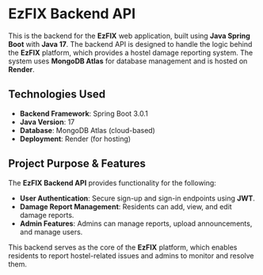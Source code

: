 # EzFIX Backend API

This is the backend for the **EzFIX** web application, built using **Java Spring Boot** with **Java 17**. The backend API is designed to handle the logic behind the **EzFIX** platform, which provides a hostel damage reporting system. The system uses **MongoDB Atlas** for database management and is hosted on **Render**.

## Technologies Used

- **Backend Framework**: Spring Boot 3.0.1
- **Java Version**: 17
- **Database**: MongoDB Atlas (cloud-based)
- **Deployment**: Render (for hosting)

## Project Purpose & Features

The **EzFIX Backend API** provides functionality for the following:

- **User Authentication**: Secure sign-up and sign-in endpoints using **JWT**.
- **Damage Report Management**: Residents can add, view, and edit damage reports.
- **Admin Features**: Admins can manage reports, upload announcements, and manage users.

This backend serves as the core of the **EzFIX** platform, which enables residents to report hostel-related issues and admins to monitor and resolve them.
